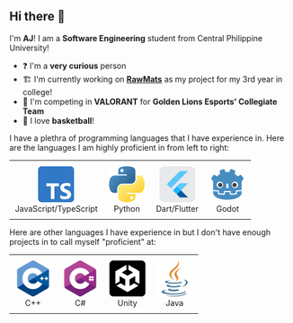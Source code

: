 ## Hi there 👋

I'm **AJ**! I am a **Software Engineering** student from Central Philippine University!

- ❓ I'm a __very curious__ person
- 🏗️ I'm currently working on [**RawMats**](https://github.com/dreamsoft-cpu/rawmats) as my project for my 3rd year in college!
- 🦁 I'm competing in __VALORANT__ for **Golden Lions Esports' Collegiate Team**
- 🏀 I love **basketball**!

I have a plethra of programming languages that I have experience in.
Here are the languages I am highly proficient in from left to right:
<table style="width: 100%; text-align: center; border-collapse: collapse;">
  <tr>
    <td style="padding: 10px;">
      <img src="icons/typescript.png" alt="JavaScript/TypeScript" width="64" height="64"><br>
      JavaScript/TypeScript
    </td>
    <td style="padding: 10px;">
      <img src="icons/python.png" alt="Python" width="64" height="64"><br>
      Python
    </td>
    <td style="padding: 10px;">
      <img src="icons/flutter.png" alt="Dart/Flutter" width="64" height="64"><br>
      Dart/Flutter
    </td>
    <td style="padding: 10px;">
      <img src="icons/godot.png" alt="Godot" width="64" height="64"><br>
      Godot
    </td>
  </tr>
</table>

Here are other languages I have experience in but I don't have enough projects
in to call myself "proficient" at:

<table style="width: 100%; text-align: center; border-collapse: collapse;">
  <tr>
    <td style="padding: 10px;">
      <img src="icons/c-.png" alt="C++" width="64" height="64"><br>
      C++
    </td>
    <td style="padding: 10px;">
      <img src="icons/c-sharp.png" alt="C#" width="64" height="64"><br>
      C#
    </td>
    <td style="padding: 10px;">
      <img src="icons/unity.png" alt="Unity" width="64" height="64"><br>
      Unity
    </td>
    <td style="padding: 10px;">
      <img src="icons/java.png" alt="Java" width="64" height="64"><br>
      Java
    </td>
  </tr>
</table>



